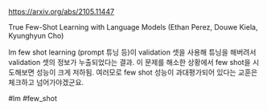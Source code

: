 https://arxiv.org/abs/2105.11447

True Few-Shot Learning with Language Models (Ethan Perez, Douwe Kiela, Kyunghyun Cho)

lm few shot learning (prompt 튜닝 등)이 validation 셋을 사용해 튜닝을 해버려서 validation 셋의 정보가 누출되었다는 결과. 이 문제를 해소한 상황에서 few shot을 시도해보면 성능이 크게 저하됨. 여러모로 few shot 성능이 과대평가되어 있다는 교훈은 체크하고 넘어가야겠군요.

#lm #few_shot 